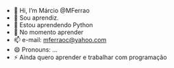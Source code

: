 - 👋 Hi, I’m Márcio @MFerrao
- 👀 Sou aprendiz.
- 🌱 Estou aprendendo Python 
- 💞️ No momento aprender 
- 📫 e-mail: mferraoc@yahoo.com
- 😄 Pronouns: ...
- ⚡ Ainda quero aprender e trabalhar com programação

<!---
MFerrao/MFerrao is a ✨ special ✨ repository because its `README.md` (this file) appears on your GitHub profile.
You can click the Preview link to take a look at your changes.
--->
